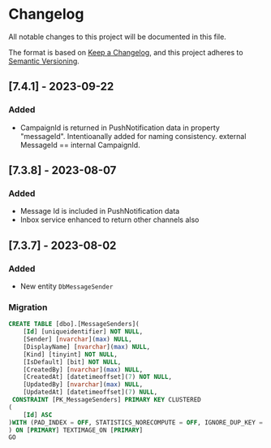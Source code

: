 ﻿# Changelog

All notable changes to this project will be documented in this file.

The format is based on [Keep a Changelog](https://keepachangelog.com/en/1.0.0/),
and this project adheres to [Semantic Versioning](https://semver.org/spec/v2.0.0.html).

## [7.4.1] - 2023-09-22
### Added
- CampaignId is returned in PushNotification data in property "messageId". 
  Intentioanally added for naming consistency. external MessageId == internal CampaignId.

## [7.3.8] - 2023-08-07
### Added
- Message Id is included in PushNotification data
- Inbox service enhanced to return other channels also

## [7.3.7] - 2023-08-02
### Added
- New entity `DbMessageSender`
### Migration
```sql
CREATE TABLE [dbo].[MessageSenders](
	[Id] [uniqueidentifier] NOT NULL,
	[Sender] [nvarchar](max) NULL,
	[DisplayName] [nvarchar](max) NULL,
	[Kind] [tinyint] NOT NULL,
	[IsDefault] [bit] NOT NULL,
	[CreatedBy] [nvarchar](max) NULL,
	[CreatedAt] [datetimeoffset](7) NOT NULL,
	[UpdatedBy] [nvarchar](max) NULL,
	[UpdatedAt] [datetimeoffset](7) NULL,
 CONSTRAINT [PK_MessageSenders] PRIMARY KEY CLUSTERED 
(
	[Id] ASC
)WITH (PAD_INDEX = OFF, STATISTICS_NORECOMPUTE = OFF, IGNORE_DUP_KEY = OFF, ALLOW_ROW_LOCKS = ON, ALLOW_PAGE_LOCKS = ON) ON [PRIMARY]
) ON [PRIMARY] TEXTIMAGE_ON [PRIMARY]
GO
```
